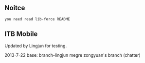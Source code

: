 ## Noitce 
    you need read lib-force README

## ITB Mobile
Updated by Lingjun for testing.

2013-7-22
    base: branch-lingjun
    megre zongyuan's branch (chatter)
